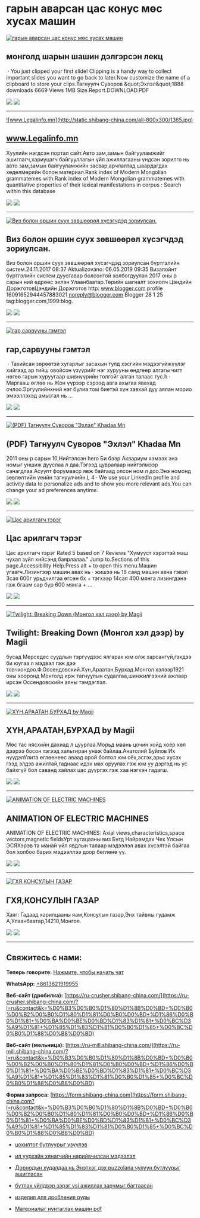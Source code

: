 # гарын аварсан цас конус мөс хусах машин

<a href="https://swt.shibang-china.com/?l=ru&img&k=%D0%B3%D0%B0%D1%80%D1%8B%D0%BD+%D0%B0%D0%B2%D0%B0%D1%80%D1%81%D0%B0%D0%BD+%D1%86%D0%B0%D1%81+%D0%BA%D0%BE%D0%BD%D1%83%D1%81+%D0%BC%D3%A9%D1%81+%D1%85%D1%83%D1%81%D0%B0%D1%85+%D0%BC%D0%B0%D1%88%D0%B8%D0%BD" target="_blank">![гарын аварсан цас конус мөс хусах машин](http://static.shibang-china.com/all-800x300/1279.jpg)</a>

## монголд шарын шашин дэлгэрсэн лекц
&nbsp;&#0183;&#32;You just clipped your first slide! Clipping is a handy way to collect important slides you want to go back to later.Now customize the name of a clipboard to store your clips.Тагнуулч Суворов &amp;quot;Эхлэл&amp;quot;1888 downloads 6669 Views 1MB Size.Report.DOWNLOAD.PDF


<a href="https://whatsapp.shibangsoft.com/WhatsApp.php" target="_blank" title="WhatsApp">![](http://static.shibang-china.com/icon/whatsapp.png)</a> <a href="https://swt.shibang-china.com/?l=ru&icon&k=%D0%B3%D0%B0%D1%80%D1%8B%D0%BD+%D0%B0%D0%B2%D0%B0%D1%80%D1%81%D0%B0%D0%BD+%D1%86%D0%B0%D1%81+%D0%BA%D0%BE%D0%BD%D1%83%D1%81+%D0%BC%D3%A9%D1%81+%D1%85%D1%83%D1%81%D0%B0%D1%85+%D0%BC%D0%B0%D1%88%D0%B8%D0%BD" target="_blank">![](http://static.shibang-china.com/icon/chat-ru.png)</a>

---

<a href="https://swt.shibang-china.com/?l=ru&img&k=%D0%B3%D0%B0%D1%80%D1%8B%D0%BD+%D0%B0%D0%B2%D0%B0%D1%80%D1%81%D0%B0%D0%BD+%D1%86%D0%B0%D1%81+%D0%BA%D0%BE%D0%BD%D1%83%D1%81+%D0%BC%D3%A9%D1%81+%D1%85%D1%83%D1%81%D0%B0%D1%85+%D0%BC%D0%B0%D1%88%D0%B8%D0%BD" target="_blank">![www.Legalinfo.mn](http://static.shibang-china.com/all-800x300/1365.jpg)</a>

## www.Legalinfo.mn
Хуулийн нэгдсэн портал сайт.Авто зам,замын байгууламжийг ашиглагч,хариуцагч байгууллагын үйл ажиллагааны үндсэн зорилго нь авто зам,замын байгууламжийн засвар,арчлалтад шаардагдах хөдөлмөрийн болон материал.Rank index of Modern Mongolian grammatemes with.Rank index of Modern Mongolian grammatemes with quantitative properties of their lexical manifestations in corpus : Search within this database


<a href="https://whatsapp.shibangsoft.com/WhatsApp.php" target="_blank" title="WhatsApp">![](http://static.shibang-china.com/icon/whatsapp.png)</a> <a href="https://swt.shibang-china.com/?l=ru&icon&k=%D0%B3%D0%B0%D1%80%D1%8B%D0%BD+%D0%B0%D0%B2%D0%B0%D1%80%D1%81%D0%B0%D0%BD+%D1%86%D0%B0%D1%81+%D0%BA%D0%BE%D0%BD%D1%83%D1%81+%D0%BC%D3%A9%D1%81+%D1%85%D1%83%D1%81%D0%B0%D1%85+%D0%BC%D0%B0%D1%88%D0%B8%D0%BD" target="_blank">![](http://static.shibang-china.com/icon/chat-ru.png)</a>

---

<a href="https://swt.shibang-china.com/?l=ru&img&k=%D0%B3%D0%B0%D1%80%D1%8B%D0%BD+%D0%B0%D0%B2%D0%B0%D1%80%D1%81%D0%B0%D0%BD+%D1%86%D0%B0%D1%81+%D0%BA%D0%BE%D0%BD%D1%83%D1%81+%D0%BC%D3%A9%D1%81+%D1%85%D1%83%D1%81%D0%B0%D1%85+%D0%BC%D0%B0%D1%88%D0%B8%D0%BD" target="_blank">![Виз болон оршин суух зөвшөөрөл хүсэгчдэд зориулсан.](http://static.shibang-china.com/all-800x300/671.jpg)</a>

## Виз болон оршин суух зөвшөөрөл хүсэгчдэд зориулсан.
Виз болон оршин суух зөвшөөрөл хүсэгчдэд зориулсан бүртгэлийн систем.24.11.2017 08:37 Aktualizov&#225;no: 06.05.2019 09:35 Визапойнт бүртгэлийн систем дуусгавар болсонтой холбогдуулан 2017 оны р сарын ний өдрөөс эхлэн Улаанбаатар.Төрийн шагналт зохиолч Цэндийн ДоржготовЦэндийн Доржготов http: www.blogger.com profile 16091652944457883021 noreply@blogger.com Blogger 28 1 25 tag:blogger.com,1999:blog.


<a href="https://whatsapp.shibangsoft.com/WhatsApp.php" target="_blank" title="WhatsApp">![](http://static.shibang-china.com/icon/whatsapp.png)</a> <a href="https://swt.shibang-china.com/?l=ru&icon&k=%D0%B3%D0%B0%D1%80%D1%8B%D0%BD+%D0%B0%D0%B2%D0%B0%D1%80%D1%81%D0%B0%D0%BD+%D1%86%D0%B0%D1%81+%D0%BA%D0%BE%D0%BD%D1%83%D1%81+%D0%BC%D3%A9%D1%81+%D1%85%D1%83%D1%81%D0%B0%D1%85+%D0%BC%D0%B0%D1%88%D0%B8%D0%BD" target="_blank">![](http://static.shibang-china.com/icon/chat-ru.png)</a>

---

<a href="https://swt.shibang-china.com/?l=ru&img&k=%D0%B3%D0%B0%D1%80%D1%8B%D0%BD+%D0%B0%D0%B2%D0%B0%D1%80%D1%81%D0%B0%D0%BD+%D1%86%D0%B0%D1%81+%D0%BA%D0%BE%D0%BD%D1%83%D1%81+%D0%BC%D3%A9%D1%81+%D1%85%D1%83%D1%81%D0%B0%D1%85+%D0%BC%D0%B0%D1%88%D0%B8%D0%BD" target="_blank">![гар,сарвууны гэмтэл](http://static.shibang-china.com/all-800x300/1024.jpg)</a>

## гар,сарвууны гэмтэл
&nbsp;&#0183;&#32;Тахийсан зөрөөтэй хугарлыг засахын тулд хэсгийн мэдээгүйжүүлэг хийгээд ар тийш овойсон үзүүрийг нэг хурууны өндгөөр алгагы чигт нөгөө гарын хуруугаар шивнүүрийн толгойг алган талаас тус.h&nbsp;&#0183;&#32;Маргааш өглөө нь Жон үүрээр сэрээд авга ахыгаа явахад очлоо.Эргүүлийнхний нэг булиа том биетэй хүн завхай дуу аялан морио эмээллэхэд амьсгал нь …


<a href="https://whatsapp.shibangsoft.com/WhatsApp.php" target="_blank" title="WhatsApp">![](http://static.shibang-china.com/icon/whatsapp.png)</a> <a href="https://swt.shibang-china.com/?l=ru&icon&k=%D0%B3%D0%B0%D1%80%D1%8B%D0%BD+%D0%B0%D0%B2%D0%B0%D1%80%D1%81%D0%B0%D0%BD+%D1%86%D0%B0%D1%81+%D0%BA%D0%BE%D0%BD%D1%83%D1%81+%D0%BC%D3%A9%D1%81+%D1%85%D1%83%D1%81%D0%B0%D1%85+%D0%BC%D0%B0%D1%88%D0%B8%D0%BD" target="_blank">![](http://static.shibang-china.com/icon/chat-ru.png)</a>

---

<a href="https://swt.shibang-china.com/?l=ru&img&k=%D0%B3%D0%B0%D1%80%D1%8B%D0%BD+%D0%B0%D0%B2%D0%B0%D1%80%D1%81%D0%B0%D0%BD+%D1%86%D0%B0%D1%81+%D0%BA%D0%BE%D0%BD%D1%83%D1%81+%D0%BC%D3%A9%D1%81+%D1%85%D1%83%D1%81%D0%B0%D1%85+%D0%BC%D0%B0%D1%88%D0%B8%D0%BD" target="_blank">![(PDF) Тагнуулч Суворов &quot;Эхлэл&quot; Khadaa Mn](http://static.shibang-china.com/all-800x300/139.jpg)</a>

## (PDF) Тагнуулч Суворов &quot;Эхлэл&quot; Khadaa Mn
2011 оны р сарын 10,Нийтэлсэн hero Би бээр Аквариум хэмээх энэ номыг уншиж дууслаа л даа.Тэгээд цувралаар нийтэлмээр санагдлаа.Асуулт форумааср явж байгаад олсон ном л доо.Энэ номонд зөвлөлтийн үеийн тагнуулчийн.L 4&nbsp;&#0183;&#32;We use your LinkedIn profile and activity data to personalize ads and to show you more relevant ads.You can change your ad preferences anytime.


<a href="https://whatsapp.shibangsoft.com/WhatsApp.php" target="_blank" title="WhatsApp">![](http://static.shibang-china.com/icon/whatsapp.png)</a> <a href="https://swt.shibang-china.com/?l=ru&icon&k=%D0%B3%D0%B0%D1%80%D1%8B%D0%BD+%D0%B0%D0%B2%D0%B0%D1%80%D1%81%D0%B0%D0%BD+%D1%86%D0%B0%D1%81+%D0%BA%D0%BE%D0%BD%D1%83%D1%81+%D0%BC%D3%A9%D1%81+%D1%85%D1%83%D1%81%D0%B0%D1%85+%D0%BC%D0%B0%D1%88%D0%B8%D0%BD" target="_blank">![](http://static.shibang-china.com/icon/chat-ru.png)</a>

---

<a href="https://swt.shibang-china.com/?l=ru&img&k=%D0%B3%D0%B0%D1%80%D1%8B%D0%BD+%D0%B0%D0%B2%D0%B0%D1%80%D1%81%D0%B0%D0%BD+%D1%86%D0%B0%D1%81+%D0%BA%D0%BE%D0%BD%D1%83%D1%81+%D0%BC%D3%A9%D1%81+%D1%85%D1%83%D1%81%D0%B0%D1%85+%D0%BC%D0%B0%D1%88%D0%B8%D0%BD" target="_blank">![Цас арилгагч тэрэг](http://static.shibang-china.com/all-800x300/664.jpg)</a>

## Цас арилгагч тэрэг
Цас арилгагч тэрэг  Rated 5 based on 7 Reviews &quot;Хүмүүст хэрэгтэй маш чухал зүйл хийсэнд баярлалаа.&quot; Jump to.Sections of this page.Accessibility Help.Press alt + to open this menu.Машин угаагч.Лизингээр машин авах нь&nbsp;&#0183;&#32;жишээ нь 18 саяд машин авна гэвэл 3сая 600г урьдчилгаа өгсөн бх + тэгхээр 14сая 400 мянга лизингдэнэ гэж бгаам сар бүр 600 мянга + …


<a href="https://whatsapp.shibangsoft.com/WhatsApp.php" target="_blank" title="WhatsApp">![](http://static.shibang-china.com/icon/whatsapp.png)</a> <a href="https://swt.shibang-china.com/?l=ru&icon&k=%D0%B3%D0%B0%D1%80%D1%8B%D0%BD+%D0%B0%D0%B2%D0%B0%D1%80%D1%81%D0%B0%D0%BD+%D1%86%D0%B0%D1%81+%D0%BA%D0%BE%D0%BD%D1%83%D1%81+%D0%BC%D3%A9%D1%81+%D1%85%D1%83%D1%81%D0%B0%D1%85+%D0%BC%D0%B0%D1%88%D0%B8%D0%BD" target="_blank">![](http://static.shibang-china.com/icon/chat-ru.png)</a>

---

<a href="https://swt.shibang-china.com/?l=ru&img&k=%D0%B3%D0%B0%D1%80%D1%8B%D0%BD+%D0%B0%D0%B2%D0%B0%D1%80%D1%81%D0%B0%D0%BD+%D1%86%D0%B0%D1%81+%D0%BA%D0%BE%D0%BD%D1%83%D1%81+%D0%BC%D3%A9%D1%81+%D1%85%D1%83%D1%81%D0%B0%D1%85+%D0%BC%D0%B0%D1%88%D0%B8%D0%BD" target="_blank">![Twilight: Breaking Down (Монгол хэл дээр) by Magii](http://static.shibang-china.com/all-800x300/426.jpg)</a>

## Twilight: Breaking Down (Монгол хэл дээр) by Magii
бусад Мерседес суудлын тэргүүдээс ялгарах юм олж харсангүй,гэхдээ би юугаа л мэдвэл гэж дээ товчхондоо.Ф.Оссендовский.Хүн,Араатан,Бурхад.Монгол хэлээр1921 оны хооронд Монголд ирж тагнуулын судалгаа,шинжилгээний ажлаар ирсэн Оссендовскийн аяны тэмдэглэл.


<a href="https://whatsapp.shibangsoft.com/WhatsApp.php" target="_blank" title="WhatsApp">![](http://static.shibang-china.com/icon/whatsapp.png)</a> <a href="https://swt.shibang-china.com/?l=ru&icon&k=%D0%B3%D0%B0%D1%80%D1%8B%D0%BD+%D0%B0%D0%B2%D0%B0%D1%80%D1%81%D0%B0%D0%BD+%D1%86%D0%B0%D1%81+%D0%BA%D0%BE%D0%BD%D1%83%D1%81+%D0%BC%D3%A9%D1%81+%D1%85%D1%83%D1%81%D0%B0%D1%85+%D0%BC%D0%B0%D1%88%D0%B8%D0%BD" target="_blank">![](http://static.shibang-china.com/icon/chat-ru.png)</a>

---

<a href="https://swt.shibang-china.com/?l=ru&img&k=%D0%B3%D0%B0%D1%80%D1%8B%D0%BD+%D0%B0%D0%B2%D0%B0%D1%80%D1%81%D0%B0%D0%BD+%D1%86%D0%B0%D1%81+%D0%BA%D0%BE%D0%BD%D1%83%D1%81+%D0%BC%D3%A9%D1%81+%D1%85%D1%83%D1%81%D0%B0%D1%85+%D0%BC%D0%B0%D1%88%D0%B8%D0%BD" target="_blank">![ХҮН,АРААТАН,БУРХАД by Magii](http://static.shibang-china.com/all-800x300/383.jpg)</a>

## ХҮН,АРААТАН,БУРХАД by Magii
Мөс тас нясхийн дахиад л цуурлаа.Морьд маань цочин хойд хоёр хөл дээрээ босон тэгээд хальтиран унаж байлаа.Анатолий Буйлов Их нүүдэлУлита өглөөнөөс аваад орой болтол юм оёх,эсгэх,арьс хусах гээд элдэв ажилтай,гаднаас идэх мах оруулах гэж юм уу дэргэд нь ус байхгүй бол саванд хайлах цас дүүргэх гэж хаа нэгхэн гадагш.


<a href="https://whatsapp.shibangsoft.com/WhatsApp.php" target="_blank" title="WhatsApp">![](http://static.shibang-china.com/icon/whatsapp.png)</a> <a href="https://swt.shibang-china.com/?l=ru&icon&k=%D0%B3%D0%B0%D1%80%D1%8B%D0%BD+%D0%B0%D0%B2%D0%B0%D1%80%D1%81%D0%B0%D0%BD+%D1%86%D0%B0%D1%81+%D0%BA%D0%BE%D0%BD%D1%83%D1%81+%D0%BC%D3%A9%D1%81+%D1%85%D1%83%D1%81%D0%B0%D1%85+%D0%BC%D0%B0%D1%88%D0%B8%D0%BD" target="_blank">![](http://static.shibang-china.com/icon/chat-ru.png)</a>

---

<a href="https://swt.shibang-china.com/?l=ru&img&k=%D0%B3%D0%B0%D1%80%D1%8B%D0%BD+%D0%B0%D0%B2%D0%B0%D1%80%D1%81%D0%B0%D0%BD+%D1%86%D0%B0%D1%81+%D0%BA%D0%BE%D0%BD%D1%83%D1%81+%D0%BC%D3%A9%D1%81+%D1%85%D1%83%D1%81%D0%B0%D1%85+%D0%BC%D0%B0%D1%88%D0%B8%D0%BD" target="_blank">![ANIMATION OF ELECTRIC MACHINES](http://static.shibang-china.com/all-800x300/841.jpg)</a>

## ANIMATION OF ELECTRIC MACHINES
ANIMATION OF ELECTRIC MACHINES: Axial views,characteristics,space vectors,magnetic fieldsУрт хугацааны виз Бүгд Найрамдах Чех Улсын ЭСЯХэрэв та манай үйл явдлын талаар мэдээлэл авах хүсэлтэй байгаа бол холбоо барих мэдээллээ доор бөглөнө үү.


<a href="https://whatsapp.shibangsoft.com/WhatsApp.php" target="_blank" title="WhatsApp">![](http://static.shibang-china.com/icon/whatsapp.png)</a> <a href="https://swt.shibang-china.com/?l=ru&icon&k=%D0%B3%D0%B0%D1%80%D1%8B%D0%BD+%D0%B0%D0%B2%D0%B0%D1%80%D1%81%D0%B0%D0%BD+%D1%86%D0%B0%D1%81+%D0%BA%D0%BE%D0%BD%D1%83%D1%81+%D0%BC%D3%A9%D1%81+%D1%85%D1%83%D1%81%D0%B0%D1%85+%D0%BC%D0%B0%D1%88%D0%B8%D0%BD" target="_blank">![](http://static.shibang-china.com/icon/chat-ru.png)</a>

---

<a href="https://swt.shibang-china.com/?l=ru&img&k=%D0%B3%D0%B0%D1%80%D1%8B%D0%BD+%D0%B0%D0%B2%D0%B0%D1%80%D1%81%D0%B0%D0%BD+%D1%86%D0%B0%D1%81+%D0%BA%D0%BE%D0%BD%D1%83%D1%81+%D0%BC%D3%A9%D1%81+%D1%85%D1%83%D1%81%D0%B0%D1%85+%D0%BC%D0%B0%D1%88%D0%B8%D0%BD" target="_blank">![ГХЯ,КОНСУЛЫН ГАЗАР](http://static.shibang-china.com/all-800x300/1296.jpg)</a>

## ГХЯ,КОНСУЛЫН ГАЗАР
Хаяг: Гадаад харилцааны яам,Консулын газар,Энх тайвны гудамж А,Улаанбаатар,14210,Монгол.

<a href="https://whatsapp.shibangsoft.com/WhatsApp.php" target="_blank" title="WhatsApp">![](http://static.shibang-china.com/icon/whatsapp.png)</a> <a href="https://swt.shibang-china.com/?l=ru&icon&k=%D0%B3%D0%B0%D1%80%D1%8B%D0%BD+%D0%B0%D0%B2%D0%B0%D1%80%D1%81%D0%B0%D0%BD+%D1%86%D0%B0%D1%81+%D0%BA%D0%BE%D0%BD%D1%83%D1%81+%D0%BC%D3%A9%D1%81+%D1%85%D1%83%D1%81%D0%B0%D1%85+%D0%BC%D0%B0%D1%88%D0%B8%D0%BD" target="_blank">![](http://static.shibang-china.com/icon/chat-ru.png)</a>

---
## Свяжитесь с нами:

**Теперь говорите:** [Нажмите, чтобы начать чат](https://swt.shibang-china.com?l=ru&contact&k=%D0%B3%D0%B0%D1%80%D1%8B%D0%BD+%D0%B0%D0%B2%D0%B0%D1%80%D1%81%D0%B0%D0%BD+%D1%86%D0%B0%D1%81+%D0%BA%D0%BE%D0%BD%D1%83%D1%81+%D0%BC%D3%A9%D1%81+%D1%85%D1%83%D1%81%D0%B0%D1%85+%D0%BC%D0%B0%D1%88%D0%B8%D0%BD)

**WhatsApp:**  [+8613621919955](https://whatsapp.shibangsoft.com/WhatsApp.php)

**Веб-сайт (дробилка):** [https://ru-crusher.shibang-china.com/](https://ru-crusher.shibang-china.com/?l=ru&contact&k=%D0%B3%D0%B0%D1%80%D1%8B%D0%BD+%D0%B0%D0%B2%D0%B0%D1%80%D1%81%D0%B0%D0%BD+%D1%86%D0%B0%D1%81+%D0%BA%D0%BE%D0%BD%D1%83%D1%81+%D0%BC%D3%A9%D1%81+%D1%85%D1%83%D1%81%D0%B0%D1%85+%D0%BC%D0%B0%D1%88%D0%B8%D0%BD)

**Веб-сайт (мельница):** [https://ru-mill.shibang-china.com/](https://ru-mill.shibang-china.com/?l=ru&contact&k=%D0%B3%D0%B0%D1%80%D1%8B%D0%BD+%D0%B0%D0%B2%D0%B0%D1%80%D1%81%D0%B0%D0%BD+%D1%86%D0%B0%D1%81+%D0%BA%D0%BE%D0%BD%D1%83%D1%81+%D0%BC%D3%A9%D1%81+%D1%85%D1%83%D1%81%D0%B0%D1%85+%D0%BC%D0%B0%D1%88%D0%B8%D0%BD)

**Форма запроса:** [https://form.shibang-china.com](https://form.shibang-china.com?l=ru&contact&k=%D0%B3%D0%B0%D1%80%D1%8B%D0%BD+%D0%B0%D0%B2%D0%B0%D1%80%D1%81%D0%B0%D0%BD+%D1%86%D0%B0%D1%81+%D0%BA%D0%BE%D0%BD%D1%83%D1%81+%D0%BC%D3%A9%D1%81+%D1%85%D1%83%D1%81%D0%B0%D1%85+%D0%BC%D0%B0%D1%88%D0%B8%D0%BD)

* [цохилтот бутлуурыг үзүүлэв](../126/%D1%86%D0%BE%D1%85%D0%B8%D0%BB%D1%82%D0%BE%D1%82%20%D0%B1%D1%83%D1%82%D0%BB%D1%83%D1%83%D1%80%D1%8B%D0%B3%20%D2%AF%D0%B7%D2%AF%D2%AF%D0%BB%D1%8D%D0%B2.md)

* [ил уурхайн хянагчийн нарийвчилсан мэдээлэл](../128/%D0%B8%D0%BB%20%D1%83%D1%83%D1%80%D1%85%D0%B0%D0%B9%D0%BD%20%D1%85%D1%8F%D0%BD%D0%B0%D0%B3%D1%87%D0%B8%D0%B9%D0%BD%20%D0%BD%D0%B0%D1%80%D0%B8%D0%B9%D0%B2%D1%87%D0%B8%D0%BB%D1%81%D0%B0%D0%BD%20%D0%BC%D1%8D%D0%B4%D1%8D%D1%8D%D0%BB%D1%8D%D0%BB.md)

* [Дорнодын худалдаа нь Энэтхэг дэх puzzolana чулуун бутлуурыг ашигласан](../129/%D0%94%D0%BE%D1%80%D0%BD%D0%BE%D0%B4%D1%8B%D0%BD%20%D1%85%D1%83%D0%B4%D0%B0%D0%BB%D0%B4%D0%B0%D0%B0%20%D0%BD%D1%8C%20%D0%AD%D0%BD%D1%8D%D1%82%D1%85%D1%8D%D0%B3%20%D0%B4%D1%8D%D1%85%20puzzolana%20%D1%87%D1%83%D0%BB%D1%83%D1%83%D0%BD%20%D0%B1%D1%83%D1%82%D0%BB%D1%83%D1%83%D1%80%D1%8B%D0%B3%20%D0%B0%D1%88%D0%B8%D0%B3%D0%BB%D0%B0%D1%81%D0%B0%D0%BD.md)

* [бутлах үйлдвэр зэрэг vsi ажиллах зарчмыг багтаасан](../130/%D0%B1%D1%83%D1%82%D0%BB%D0%B0%D1%85%20%D2%AF%D0%B9%D0%BB%D0%B4%D0%B2%D1%8D%D1%80%20%D0%B7%D1%8D%D1%80%D1%8D%D0%B3%20vsi%20%D0%B0%D0%B6%D0%B8%D0%BB%D0%BB%D0%B0%D1%85%20%D0%B7%D0%B0%D1%80%D1%87%D0%BC%D1%8B%D0%B3%20%D0%B1%D0%B0%D0%B3%D1%82%D0%B0%D0%B0%D1%81%D0%B0%D0%BD.md)

* [изделия для дробления руды](../130/%D0%B8%D0%B7%D0%B4%D0%B5%D0%BB%D0%B8%D1%8F%20%D0%B4%D0%BB%D1%8F%20%D0%B4%D1%80%D0%BE%D0%B1%D0%BB%D0%B5%D0%BD%D0%B8%D1%8F%20%D1%80%D1%83%D0%B4%D1%8B.md)

* [Материалыг нунтаглах машин pdf](../129/%D0%9C%D0%B0%D1%82%D0%B5%D1%80%D0%B8%D0%B0%D0%BB%D1%8B%D0%B3%20%D0%BD%D1%83%D0%BD%D1%82%D0%B0%D0%B3%D0%BB%D0%B0%D1%85%20%D0%BC%D0%B0%D1%88%D0%B8%D0%BD%20pdf.md)